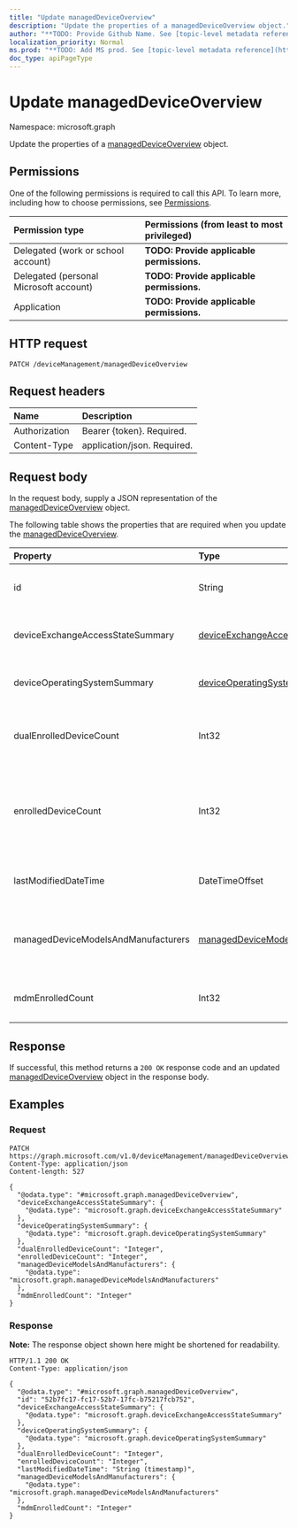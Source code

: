 ```yaml
---
title: "Update managedDeviceOverview"
description: "Update the properties of a managedDeviceOverview object."
author: "**TODO: Provide Github Name. See [topic-level metadata reference](https://msgo.azurewebsites.net/add/document/guidelines/metadata.html#topic-level-metadata)**"
localization_priority: Normal
ms.prod: "**TODO: Add MS prod. See [topic-level metadata reference](https://msgo.azurewebsites.net/add/document/guidelines/metadata.html#topic-level-metadata)**"
doc_type: apiPageType
---
```


# Update managedDeviceOverview
Namespace: microsoft.graph



Update the properties of a [managedDeviceOverview](../resources/manageddeviceoverview.md) object.

## Permissions
One of the following permissions is required to call this API. To learn more, including how to choose permissions, see [Permissions](/graph/permissions-reference).

|Permission type|Permissions (from least to most privileged)|
|:---|:---|
|Delegated (work or school account)|**TODO: Provide applicable permissions.**|
|Delegated (personal Microsoft account)|**TODO: Provide applicable permissions.**|
|Application|**TODO: Provide applicable permissions.**|

## HTTP request

<!-- {
  "blockType": "ignored"
}
-->
``` http
PATCH /deviceManagement/managedDeviceOverview
```

## Request headers
|Name|Description|
|:---|:---|
|Authorization|Bearer {token}. Required.|
|Content-Type|application/json. Required.|

## Request body
In the request body, supply a JSON representation of the [managedDeviceOverview](../resources/manageddeviceoverview.md) object.

The following table shows the properties that are required when you update the [managedDeviceOverview](../resources/manageddeviceoverview.md).

|Property|Type|Description|
|:---|:---|:---|
|id|String|**TODO: Add Description** Inherited from [entity](../resources/entity.md)|
|deviceExchangeAccessStateSummary|[deviceExchangeAccessStateSummary](../resources/deviceexchangeaccessstatesummary.md)|Distribution of Exchange Access State in Intune|
|deviceOperatingSystemSummary|[deviceOperatingSystemSummary](../resources/deviceoperatingsystemsummary.md)|Device operating system summary.|
|dualEnrolledDeviceCount|Int32|The number of devices enrolled in both MDM and EAS|
|enrolledDeviceCount|Int32|Total enrolled device count. Does not include PC devices managed via Intune PC Agent|
|lastModifiedDateTime|DateTimeOffset|Last modified date time of device overview|
|managedDeviceModelsAndManufacturers|[managedDeviceModelsAndManufacturers](../resources/manageddevicemodelsandmanufacturers.md)|Models and Manufactures meatadata for managed devices in the account|
|mdmEnrolledCount|Int32|The number of devices enrolled in MDM|



## Response

If successful, this method returns a `200 OK` response code and an updated [managedDeviceOverview](../resources/manageddeviceoverview.md) object in the response body.

## Examples

### Request
<!-- {
  "blockType": "request",
  "name": "update_manageddeviceoverview"
}
-->
``` http
PATCH https://graph.microsoft.com/v1.0/deviceManagement/managedDeviceOverview
Content-Type: application/json
Content-length: 527

{
  "@odata.type": "#microsoft.graph.managedDeviceOverview",
  "deviceExchangeAccessStateSummary": {
    "@odata.type": "microsoft.graph.deviceExchangeAccessStateSummary"
  },
  "deviceOperatingSystemSummary": {
    "@odata.type": "microsoft.graph.deviceOperatingSystemSummary"
  },
  "dualEnrolledDeviceCount": "Integer",
  "enrolledDeviceCount": "Integer",
  "managedDeviceModelsAndManufacturers": {
    "@odata.type": "microsoft.graph.managedDeviceModelsAndManufacturers"
  },
  "mdmEnrolledCount": "Integer"
}
```


### Response
**Note:** The response object shown here might be shortened for readability.
<!-- {
  "blockType": "response",
  "truncated": true
}
-->
``` http
HTTP/1.1 200 OK
Content-Type: application/json

{
  "@odata.type": "#microsoft.graph.managedDeviceOverview",
  "id": "52b7fc17-fc17-52b7-17fc-b75217fcb752",
  "deviceExchangeAccessStateSummary": {
    "@odata.type": "microsoft.graph.deviceExchangeAccessStateSummary"
  },
  "deviceOperatingSystemSummary": {
    "@odata.type": "microsoft.graph.deviceOperatingSystemSummary"
  },
  "dualEnrolledDeviceCount": "Integer",
  "enrolledDeviceCount": "Integer",
  "lastModifiedDateTime": "String (timestamp)",
  "managedDeviceModelsAndManufacturers": {
    "@odata.type": "microsoft.graph.managedDeviceModelsAndManufacturers"
  },
  "mdmEnrolledCount": "Integer"
}
```

